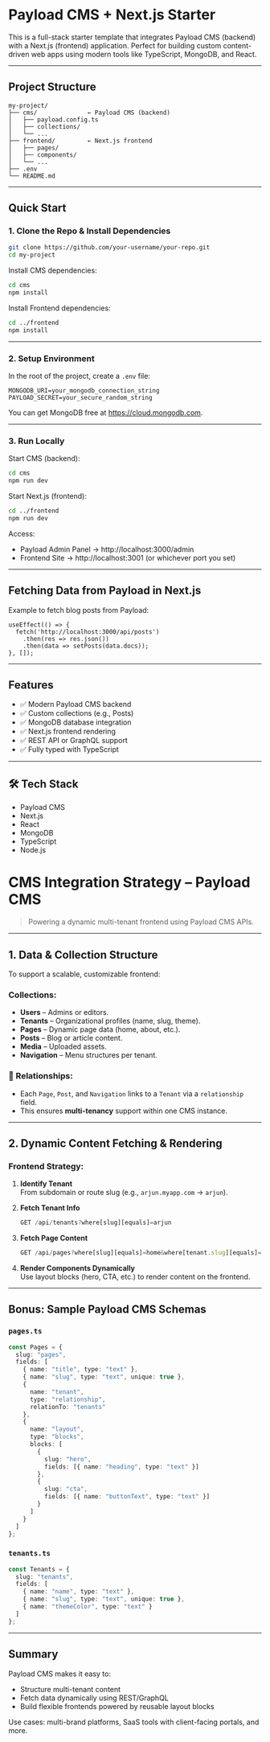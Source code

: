 
# Payload CMS + Next.js Starter

This is a full-stack starter template that integrates Payload CMS (backend) with a Next.js (frontend) application. Perfect for building custom content-driven web apps using modern tools like TypeScript, MongoDB, and React.

---

##  Project Structure

```
my-project/
├── cms/              ← Payload CMS (backend)
│   ├── payload.config.ts
│   ├── collections/
│   └── ...
├── frontend/         ← Next.js frontend
│   ├── pages/
│   ├── components/
│   └── ...
├── .env
└── README.md
```

---

##  Quick Start

### 1. Clone the Repo & Install Dependencies

```bash
git clone https://github.com/your-username/your-repo.git
cd my-project
```

Install CMS dependencies:

```bash
cd cms
npm install
```

Install Frontend dependencies:

```bash
cd ../frontend
npm install
```

---

### 2. Setup Environment

In the root of the project, create a `.env` file:

```
MONGODB_URI=your_mongodb_connection_string
PAYLOAD_SECRET=your_secure_random_string
```

You can get MongoDB free at https://cloud.mongodb.com.

---

### 3. Run Locally

Start CMS (backend):

```bash
cd cms
npm run dev
```

Start Next.js (frontend):

```bash
cd ../frontend
npm run dev
```

Access:
- Payload Admin Panel → http://localhost:3000/admin
- Frontend Site → http://localhost:3001 (or whichever port you set)

---

## Fetching Data from Payload in Next.js

Example to fetch blog posts from Payload:

```tsx
useEffect(() => {
  fetch('http://localhost:3000/api/posts')
    .then(res => res.json())
    .then(data => setPosts(data.docs));
}, []);
```

---

## Features

- ✅ Modern Payload CMS backend
- ✅ Custom collections (e.g., Posts)
- ✅ MongoDB database integration
- ✅ Next.js frontend rendering
- ✅ REST API or GraphQL support
- ✅ Fully typed with TypeScript

---

## 🛠 Tech Stack

- Payload CMS
- Next.js
- React
- MongoDB
- TypeScript
- Node.js





# CMS Integration Strategy – Payload CMS

> Powering a dynamic multi-tenant frontend using Payload CMS APIs.

---

## 1. Data & Collection Structure

To support a scalable, customizable frontend:

### Collections:

- **Users** – Admins or editors.
- **Tenants** – Organizational profiles (name, slug, theme).
- **Pages** – Dynamic page data (home, about, etc.).
- **Posts** – Blog or article content.
- **Media** – Uploaded assets.
- **Navigation** – Menu structures per tenant.

### 🔗 Relationships:
- Each `Page`, `Post`, and `Navigation` links to a `Tenant` via a `relationship` field.
- This ensures **multi-tenancy** support within one CMS instance.

---

## 2. Dynamic Content Fetching & Rendering

### Frontend Strategy:

1. **Identify Tenant**  
   From subdomain or route slug (e.g., `arjun.myapp.com` → `arjun`).

2. **Fetch Tenant Info**  
   ```ts
   GET /api/tenants?where[slug][equals]=arjun
   ```

3. **Fetch Page Content**  
   ```ts
   GET /api/pages?where[slug][equals]=home&where[tenant.slug][equals]=arjun
   ```

4. **Render Components Dynamically**  
   Use layout blocks (hero, CTA, etc.) to render content on the frontend.

---

##  Bonus: Sample Payload CMS Schemas

### `pages.ts`
```ts
const Pages = {
  slug: "pages",
  fields: [
    { name: "title", type: "text" },
    { name: "slug", type: "text", unique: true },
    {
      name: "tenant",
      type: "relationship",
      relationTo: "tenants"
    },
    {
      name: "layout",
      type: "blocks",
      blocks: [
        {
          slug: "hero",
          fields: [{ name: "heading", type: "text" }]
        },
        {
          slug: "cta",
          fields: [{ name: "buttonText", type: "text" }]
        }
      ]
    }
  ]
};
```

### `tenants.ts`
```ts
const Tenants = {
  slug: "tenants",
  fields: [
    { name: "name", type: "text" },
    { name: "slug", type: "text", unique: true },
    { name: "themeColor", type: "text" }
  ]
};
```

---

## Summary

Payload CMS makes it easy to:

- Structure multi-tenant content
- Fetch data dynamically using REST/GraphQL
- Build flexible frontends powered by reusable layout blocks

Use cases: multi-brand platforms, SaaS tools with client-facing portals, and more.
